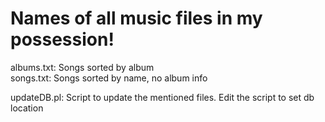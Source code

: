 # Names of all music files in my possession!

albums.txt: Songs sorted by album  
songs.txt: Songs sorted by name, no album info  

updateDB.pl: Script to update the mentioned files. Edit the script to set db location

